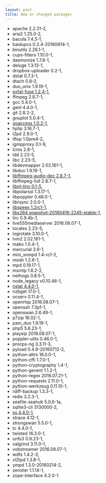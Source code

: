 ```yaml
---
layout: post
title: New or changed packages
---
```


* apache 2.2.31-2,
* aria2 1.25.0-2,
* bacula 7.4.3-1,
* baidupcs 0.2.4-20160614-1,
* binutils 2.26.1-1,
* cups-filters 1.10.0-1,
* daemonize 1.7.8-1,
* deluge 1.3.13-1,
* dropbox-uploader 0.2-1,
* dstat 0.7.3-1,
* dtach 0.8-2,
* duo_unix 1.9.19-1,
* [exfat-fuse 1.2.4-1](https://github.com/relan/exfat),
* ffmpeg 2.8.7-1,
* gcc 5.4.0-1,
* genl 4.4.0-1,
* git 2.8.2-2,
* gnuplot 5.0.4-1,
* [goaccess 1.0.2-1](https://goaccess.io/),
* hplip 3.16.7-1,
* i2pd 2.9.0-1,
* iftop 1.0pre4-2,
* igmpproxy 0.1-9,
* lcms 2.8-1,
* ldd 2.23-5,
* libc 2.23-5,
* libdevmapper 2.02.161-1,
* libduo 1.9.19-1,
* [libffmpeg-audio-dec 2.8.7-1](https://github.com/yubo/libffmpeg/blob/master/ffmpeg-0.10-ios/libavdevice/alsa-audio-dec.c),
* libffmpeg-full 2.8.7-1,
* [libnl-tiny 0.1-5](https://wiki.openwrt.org/doc/techref/libnl),
* libpolarssl 1.3.17-1,
* libpoppler 0.46.0-1,
* librsync 2.0.0-1,
* [libspeex 1.2rc1-1](http://www.speex.org/),
* [libx264 snapshot-20160416-2245-stable-1](https://www.videolan.org/developers/x264.html),
* lirc 0.9.4b-1,
* live555mediaserver 2016.08.07-1,
* locales 2.23-5,
* logrotate 3.10.0-1,
* lvm2 2.02.161-1,
* mako 1.0.4-1,
* mercurial 3.9-1,
* mini_snmpd 1.4-rc1-2,
* mosh 1.2.6-1,
* mpd 0.19.17-1,
* msmtp 1.6.2-2,
* nethogs 0.8.5-1,
* node_legacy v0.10.46-1,
* [nstat 4.4.0-1](http://man7.org/linux/man-pages/man8/netstat.8.html),
* nzbget 17.0-1,
* ocserv 0.11.4-1,
* openrtsp 2016.08.07-1,
* openssh 7.3p1-1,
* openswan 2.6.49-1,
* p7zip 16.02-1,
* pam_duo 1.9.19-1,
* php5 5.6.23-1,
* playsip 2016.08.07-1,
* poppler-utils 0.46.0-1,
* procps-ng 3.3.11-3,
* pyload 0.4.9-20160712-2,
* python-attrs 16.0.0-1,
* python-cffi 1.7.0-1,
* python-cryptography 1.4-1,
* python-gevent 1.1.2-1,
* python-regex 2016.07.21-1,
* python-requests 2.11.0-1,
* python-werkzeug 0.11.10-1,
* rdiff-backup 1.3.3-1,
* redis 3.2.3-1,
* seafile-seahub 5.0.6-1a,
* sqlite3-cli 3130000-2,
* [ss 4.4.0-1](http://man7.org/linux/man-pages/man8/ss.8.html),
* strace 4.12-1,
* strongswan 5.5.0-1,
* tc 4.4.0-1,
* twisted 16.3.0-1,
* unfs3 0.9.23-1,
* valgrind 3.11.0-1,
* vobstreamer 2016.08.07-1,
* wdfs 1.4.2-3,
* xl2tpd 1.3.8-1,
* ympd 1.3.0-20160214-2,
* zerotier 1.1.14-1,
* zope-interface 4.2.0-1.
